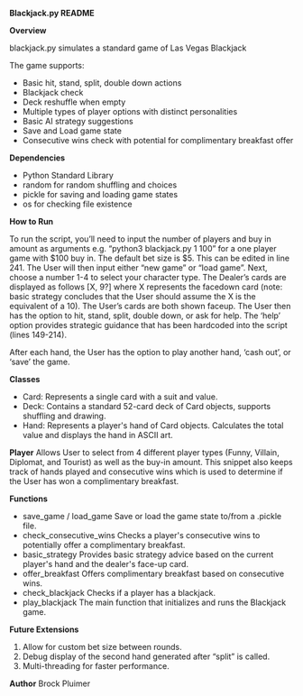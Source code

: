 **Blackjack.py README**

**Overview**

blackjack.py simulates a standard game of Las Vegas Blackjack

The game supports:
* Basic hit, stand, split, double down actions
* Blackjack check
* Deck reshuffle when empty
* Multiple types of player options with distinct personalities
* Basic AI strategy suggestions
* Save and Load game state
* Consecutive wins check with potential for complimentary breakfast offer
  
**Dependencies**
* Python Standard Library
* random for random shuffling and choices
* pickle for saving and loading game states
* os for checking file existence
  
**How to Run**

To run the script, you’ll need to input the number of players and buy in amount as arguments e.g. “python3 blackjack.py 1 100” for a one player game with $100 buy in. The default bet size is $5. This can be edited in line 241. The User will then input either “new game” or “load game”. Next, choose a number 1-4 to select your character type. 
The Dealer’s cards are displayed as follows [X, 9?] where X represents the facedown card (note: basic strategy concludes that the User should assume the X is the equivalent of a 10). The User’s cards are both shown faceup. The User then has the option to hit, stand, split, double down, or ask for help. The ‘help’ option provides strategic guidance that has been hardcoded into the script (lines 149-214).

After each hand, the User has the option to play another hand, ‘cash out’, or ‘save’ the game.

**Classes**
* Card: Represents a single card with a suit and value.
* Deck: Contains a standard 52-card deck of Card objects, supports shuffling and drawing.
* Hand: Represents a player's hand of Card objects. Calculates the total value and displays the hand in ASCII art.

**Player**
Allows User to select from 4 different player types (Funny, Villain, Diplomat, and Tourist) as well as the buy-in amount. This snippet also keeps track of hands played and consecutive wins which is used to determine if the User has won a complimentary breakfast. 

**Functions**
* save_game / load_game
Save or load the game state to/from a .pickle file.
* check_consecutive_wins
Checks a player's consecutive wins to potentially offer a complimentary breakfast.
* basic_strategy
Provides basic strategy advice based on the current player's hand and the dealer's face-up card.
* offer_breakfast
Offers complimentary breakfast based on consecutive wins.
* check_blackjack
Checks if a player has a blackjack.
* play_blackjack
The main function that initializes and runs the Blackjack game.

**Future Extensions**
1. Allow for custom bet size between rounds.
2. Debug display of the second hand generated after “split” is called.
3. Multi-threading for faster performance.
   
**Author**
Brock Pluimer
